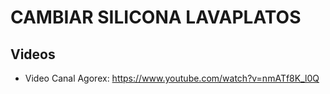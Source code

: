 CAMBIAR SILICONA LAVAPLATOS
============================

Videos
-------

- Video Canal Agorex: https://www.youtube.com/watch?v=nmATf8K_l0Q 
